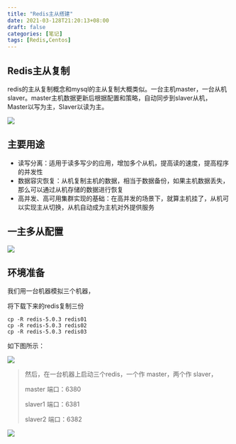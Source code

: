 ```yaml
---
title: "Redis主从搭建"
date: 2021-03-128T21:20:13+08:00
draft: false
categories: [笔记]
tags: [Redis,Centos]
---
```


## Redis主从复制

redis的主从复制概念和mysql的主从复制大概类似。一台主机master，一台从机slaver。master主机数据更新后根据配置和策略，自动同步到slaver从机，Master以写为主，Slaver以读为主。

![](https://img.imgdb.cn/item/60601b8a8322e6675cccfc55.jpg)

## 主要用途

* 读写分离：适用于读多写少的应用，增加多个从机，提高读的速度，提高程序的并发性
* 数据容灾恢复：从机复制主机的数据，相当于数据备份，如果主机数据丢失，那么可以通过从机存储的数据进行恢复
* 高并发、高可用集群实现的基础：在高并发的场景下，就算主机挂了，从机可以实现主从切换，从机自动成为主机对外提供服务

## 一主多从配置

![](https://img.imgdb.cn/item/60601c408322e6675ccd5f78.jpg)

## 环境准备

我们用一台机器模拟三个机器，

将下载下来的redis复制三份

```shell
cp -R redis-5.0.3 redis01
cp -R redis-5.0.3 redis02
cp -R redis-5.0.3 redis03
```

如下图所示：

![](https://img.imgdb.cn/item/60602b838322e6675cd5fd98.jpg)

> 然后，在一台机器上启动三个redis，一个作 master，两个作 slaver，
>
> master 端口：6380
>
> slaver1 端口：6381
>
> slaver2 端口：6382

![](https://img.imgdb.cn/item/6060353f8322e6675cdb36e2.jpg)

